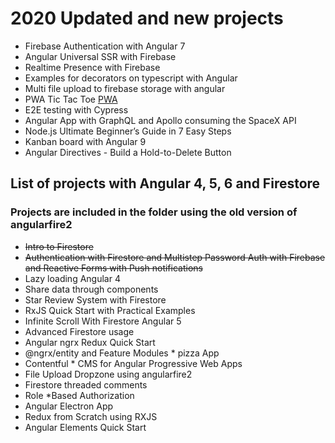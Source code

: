 # 2020 Updated and new projects

- Firebase Authentication with Angular 7
- Angular Universal SSR with Firebase
- Realtime Presence with Firebase
- Examples for decorators on typescript with Angular
- Multi file upload to firebase storage with angular
- PWA Tic Tac Toe [PWA](https://innorpg.firebaseapp.com/)
- E2E testing with Cypress
- Angular App with GraphQL and Apollo consuming the SpaceX API
- Node.js Ultimate Beginner’s Guide in 7 Easy Steps
- Kanban board with Angular 9
- Angular Directives - Build a Hold-to-Delete Button

## List of projects with Angular 4, 5, 6 and Firestore

### Projects are included in the folder using the old version of angularfire2

- ~~Intro to Firestore~~
- ~~Authentication with Firestore and Multistep Password Auth with Firebase and Reactive Forms with Push notifications~~
- Lazy loading Angular 4
- Share data through components
- Star Review System with Firestore
- RxJS Quick Start with Practical Examples
- Infinite Scroll With Firestore Angular 5
- Advanced Firestore usage
- Angular ngrx Redux Quick Start
- @ngrx/entity and Feature Modules \* pizza App
- Contentful \* CMS for Angular Progressive Web Apps
- File Upload Dropzone using angularfire2
- Firestore threaded comments
- Role \*Based Authorization
- Angular Electron App
- Redux from Scratch using RXJS
- Angular Elements Quick Start
